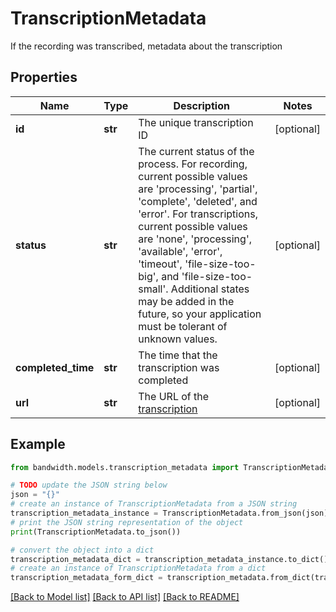 # TranscriptionMetadata

If the recording was transcribed, metadata about the transcription

## Properties

Name | Type | Description | Notes
------------ | ------------- | ------------- | -------------
**id** | **str** | The unique transcription ID | [optional] 
**status** | **str** | The current status of the process. For recording, current possible values are &#39;processing&#39;, &#39;partial&#39;, &#39;complete&#39;, &#39;deleted&#39;, and &#39;error&#39;. For transcriptions, current possible values are &#39;none&#39;, &#39;processing&#39;, &#39;available&#39;, &#39;error&#39;, &#39;timeout&#39;, &#39;file-size-too-big&#39;, and &#39;file-size-too-small&#39;. Additional states may be added in the future, so your application must be tolerant of unknown values. | [optional] 
**completed_time** | **str** | The time that the transcription was completed | [optional] 
**url** | **str** | The URL of the [transcription](#operation/getCallTranscription) | [optional] 

## Example

```python
from bandwidth.models.transcription_metadata import TranscriptionMetadata

# TODO update the JSON string below
json = "{}"
# create an instance of TranscriptionMetadata from a JSON string
transcription_metadata_instance = TranscriptionMetadata.from_json(json)
# print the JSON string representation of the object
print(TranscriptionMetadata.to_json())

# convert the object into a dict
transcription_metadata_dict = transcription_metadata_instance.to_dict()
# create an instance of TranscriptionMetadata from a dict
transcription_metadata_form_dict = transcription_metadata.from_dict(transcription_metadata_dict)
```
[[Back to Model list]](../README.md#documentation-for-models) [[Back to API list]](../README.md#documentation-for-api-endpoints) [[Back to README]](../README.md)


